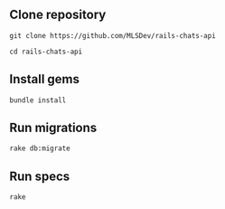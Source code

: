 ## Clone repository
```
git clone https://github.com/MLSDev/rails-chats-api
```

```
cd rails-chats-api
```

## Install gems
```
bundle install
```

## Run migrations
```
rake db:migrate
```

## Run specs
```
rake
```
